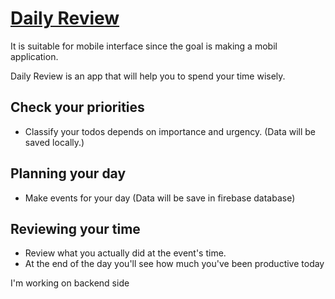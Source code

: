 # [Daily Review](https://dailyreview-7e684.web.app/)

It is suitable for mobile interface since the goal is making a mobil application.

Daily Review is an app that will help you to spend your time wisely.


## Check your priorities
- Classify your todos depends on importance and urgency.
   (Data will be saved locally.)


## Planning your day

- Make events for your day
  (Data will be save in firebase database)


## Reviewing your time

- Review what you actually did at the event's time.
- At the end of the day you'll see how much you've been productive today



I'm working on backend side
